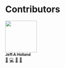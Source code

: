 # Contributors

<!-- ALL-CONTRIBUTORS-LIST:START - Do not remove or modify this section -->
<!-- prettier-ignore -->
[<img src="https://avatars3.githubusercontent.com/u/67395633?v=4" width="100px;"/><br /><sub><b>Jeff A Holland</b></sub>](https://github.com/jeff-a-holland)<br />[💬](#question-jeff-a-holland "Answering Questions") [💻](https://github.com/jeff-a-holland/Chain.py---Tenable-IO-Chained-Scanning-Application/commits?author=jeff-a-holland "Code") [🎨](#design-jeff-a-holland "Design") [📖](https://github.com/jeff-a-holland/Chain.py---Tenable-IO-Chained-Scanning-Application/commits?author=jeff-a-holland "Documentation") <br /> 
<!-- ALL-CONTRIBUTORS-LIST:END -->
